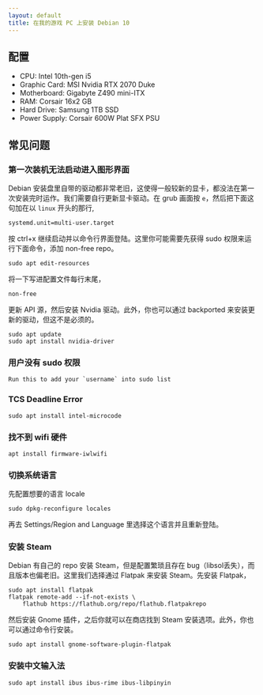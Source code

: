 ```yaml
---
layout: default
title: 在我的游戏 PC 上安装 Debian 10
---
```


## 配置

* CPU: Intel 10th-gen i5
* Graphic Card: MSI Nvidia RTX 2070 Duke
* Motherboard: Gigabyte Z490 mini-ITX
* RAM: Corsair 16x2 GB
* Hard Drive: Samsung 1TB SSD
* Power Supply: Corsair 600W Plat SFX PSU

## 常见问题
### 第一次装机无法启动进入图形界面

Debian 安装盘里自带的驱动都非常老旧，这使得一般较新的显卡，都没法在第一次安装完时运作。我们需要自行更新显卡驱动。在 grub 画面按 `e`，然后把下面这句加在以 `linux` 开头的那行,

```
systemd.unit=multi-user.target
```
按 ctrl+x 继续启动并以命令行界面登陆。这里你可能需要先获得 sudo 权限来运行下面命令，添加 non-free repo。

```
sudo apt edit-resources
```

将一下写进配置文件每行末尾，
```
non-free
```

更新 API 源，然后安装 Nvidia 驱动。此外，你也可以通过 backported 来安装更新的驱动，但这不是必须的。
```
sudo apt update
sudo apt install nvidia-driver
```

### 用户没有 sudo 权限
```
Run this to add your `username` into sudo list
```
### TCS Deadline Error

```
sudo apt install intel-microcode
```

### 找不到 wifi 硬件

```
apt install firmware-iwlwifi
```

### 切换系统语言
先配置想要的语言 locale
```
sudo dpkg-reconfigure locales
```

再去 Settings/Region and Language 里选择这个语言并且重新登陆。

### 安装 Steam

Debian 有自己的 repo 安装 Steam，但是配置繁琐且存在 bug（libsol丢失），而且版本也偏老旧。这里我们选择通过 Flatpak 来安装 Steam。先安装 Flatpak，
```
sudo apt install flatpak
flatpak remote-add --if-not-exists \
    flathub https://flathub.org/repo/flathub.flatpakrepo
```

然后安装 Gnome 插件，之后你就可以在商店找到 Steam 安装选项。此外，你也可以通过命令行安装。
```
sudo apt install gnome-software-plugin-flatpak
```

### 安装中文输入法

```
sudo apt install ibus ibus-rime ibus-libpinyin
```

